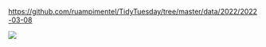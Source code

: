 https://github.com/ruampimentel/TidyTuesday/tree/master/data/2022/2022-03-08

![](plots/stations.png)

